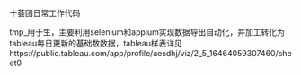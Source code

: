 十荟团日常工作代码

tmp_用于生，主要利用selenium和appium实现数据导出自动化，并加工转化为tableau每日更新的基础数数据，tableau样表详见https://public.tableau.com/app/profile/aesdhj/viz/2_5_16464059307460/sheet0
